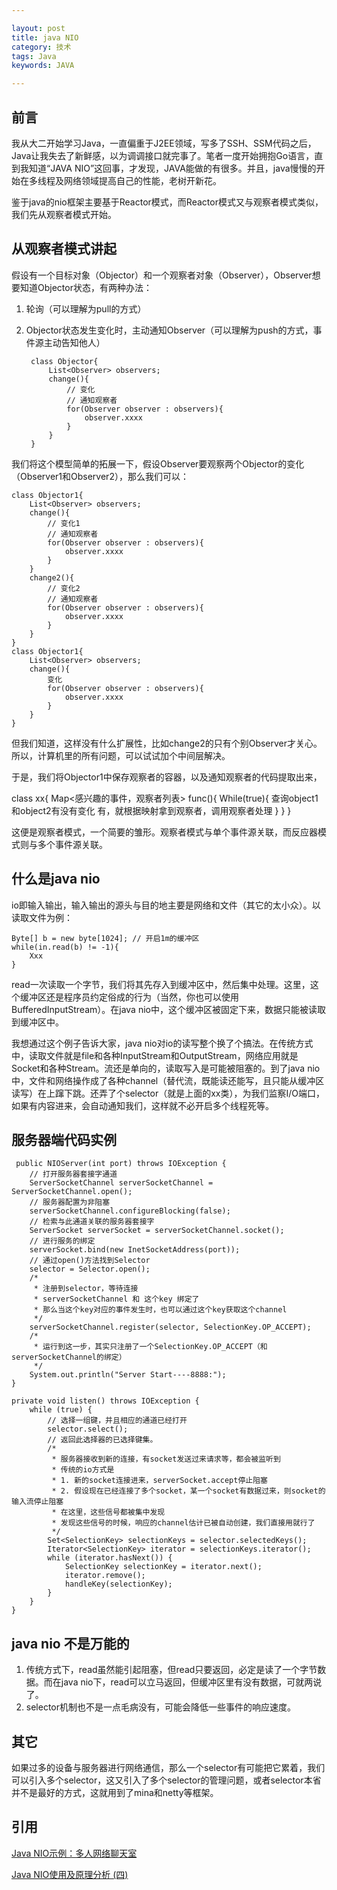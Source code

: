 ```yaml
---

layout: post
title: java NIO
category: 技术
tags: Java
keywords: JAVA

---
```


## 前言 ##

我从大二开始学习Java，一直偏重于J2EE领域，写多了SSH、SSM代码之后，Java让我失去了新鲜感，以为调调接口就完事了。笔者一度开始拥抱Go语言，直到我知道“JAVA NIO”这回事，才发现，JAVA能做的有很多。并且，java慢慢的开始在多线程及网络领域提高自己的性能，老树开新花。

鉴于java的nio框架主要基于Reactor模式，而Reactor模式又与观察者模式类似，我们先从观察者模式开始。

## 从观察者模式讲起

假设有一个目标对象（Objector）和一个观察者对象（Observer），Observer想要知道Objector状态，有两种办法：

1. 轮询（可以理解为pull的方式）
2. Objector状态发生变化时，主动通知Observer（可以理解为push的方式，事件源主动告知他人）

        class Objector{
            List<Observer> observers;
            change(){
                // 变化
                // 通知观察者
                for(Observer observer : observers){
                    observer.xxxx
                }
            }
        }

我们将这个模型简单的拓展一下，假设Observer要观察两个Objector的变化（Observer1和Observer2），那么我们可以：

    class Objector1{
        List<Observer> observers;
        change(){
            // 变化1
            // 通知观察者
            for(Observer observer : observers){
                observer.xxxx
            }
        }
        change2(){
            // 变化2
            // 通知观察者
            for(Observer observer : observers){
                observer.xxxx
            }
        }
    }
    class Objector1{
        List<Observer> observers;
        change(){
            变化
            for(Observer observer : observers){
                observer.xxxx
            }
        }
    }
    
但我们知道，这样没有什么扩展性，比如change2的只有个别Observer才关心。所以，计算机里的所有问题，可以试试加个中间层解决。

于是，我们将Objector1中保存观察者的容器，以及通知观察者的代码提取出来，

class xx{
    Map<感兴趣的事件，观察者列表>
    func(){
		While(true){
			查询object1和object2有没有变化
			有，就根据映射拿到观察者，调用观察者处理
        }
    }
}

这便是观察者模式，一个简要的雏形。观察者模式与单个事件源关联，而反应器模式则与多个事件源关联。

## 什么是java nio

io即输入输出，输入输出的源头与目的地主要是网络和文件（其它的太小众）。以读取文件为例：

    Byte[] b = new byte[1024]; // 开启1m的缓冲区
    while(in.read(b) != -1){
        Xxx
    }

read一次读取一个字节，我们将其先存入到缓冲区中，然后集中处理。这里，这个缓冲区还是程序员约定俗成的行为（当然，你也可以使用BufferedInputStream）。在java nio中，这个缓冲区被固定下来，数据只能被读取到缓冲区中。

我想通过这个例子告诉大家，java nio对io的读写整个换了个搞法。在传统方式中，读取文件就是file和各种InputStream和OutputStream，网络应用就是Socket和各种Stream。流还是单向的，读取写入是可能被阻塞的。到了java nio中，文件和网络操作成了各种channel（替代流，既能读还能写，且只能从缓冲区读写）在上蹿下跳。还弄了个selector（就是上面的xx类），为我们监察I/O端口，如果有内容进来，会自动通知我们，这样就不必开启多个线程死等。



## 服务器端代码实例

     public NIOServer(int port) throws IOException {
        // 打开服务器套接字通道
        ServerSocketChannel serverSocketChannel = ServerSocketChannel.open();
        // 服务器配置为非阻塞
        serverSocketChannel.configureBlocking(false);
        // 检索与此通道关联的服务器套接字
        ServerSocket serverSocket = serverSocketChannel.socket();
        // 进行服务的绑定
        serverSocket.bind(new InetSocketAddress(port));
        // 通过open()方法找到Selector
        selector = Selector.open();        
        /* 
         * 注册到selector，等待连接
         * serverSocketChannel 和 这个key 绑定了
         * 那么当这个key对应的事件发生时，也可以通过这个key获取这个channel
         */
        serverSocketChannel.register(selector, SelectionKey.OP_ACCEPT);
        /*
         * 运行到这一步，其实只注册了一个SelectionKey.OP_ACCEPT（和serverSocketChannel的绑定）
         */
        System.out.println("Server Start----8888:");
    }

    private void listen() throws IOException {
        while (true) {
            // 选择一组键，并且相应的通道已经打开
            selector.select();
            // 返回此选择器的已选择键集。
            /*
             * 服务器接收到新的连接，有socket发送过来请求等，都会被监听到
             * 传统的io方式是
             * 1. 新的socket连接进来，serverSocket.accept停止阻塞
             * 2. 假设现在已经连接了多个socket，某一个socket有数据过来，则socket的输入流停止阻塞
             * 在这里，这些信号都被集中发现
             * 发现这些信号的时候，响应的channel估计已被自动创建，我们直接用就行了
             */
            Set<SelectionKey> selectionKeys = selector.selectedKeys();
            Iterator<SelectionKey> iterator = selectionKeys.iterator();
            while (iterator.hasNext()) {        
                SelectionKey selectionKey = iterator.next();
                iterator.remove();
                handleKey(selectionKey);
            }
        }
    }

## java nio 不是万能的

1. 传统方式下，read虽然能引起阻塞，但read只要返回，必定是读了一个字节数据。而在java nio下，read可以立马返回，但缓冲区里有没有数据，可就两说了。
2. selector机制也不是一点毛病没有，可能会降低一些事件的响应速度。

## 其它

如果过多的设备与服务器进行网络通信，那么一个selector有可能把它累着，我们可以引入多个selector，这又引入了多个selector的管理问题，或者selector本省并不是最好的方式，这就用到了mina和netty等框架。

## 引用

[Java NIO示例：多人网络聊天室][]

[Java NIO使用及原理分析 (四)][]

[Java NIO示例：多人网络聊天室]: http://www.cnblogs.com/yanghuahui/p/3686054.html
[Java NIO使用及原理分析 (四)]: http://blog.csdn.net/wuxianglong/article/details/6612282